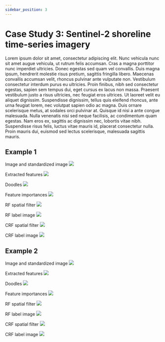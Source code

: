 ```yaml
---
sidebar_position: 3
---
```



# Case Study 3: Sentinel-2 shoreline time-series imagery

Lorem ipsum dolor sit amet, consectetur adipiscing elit. Nunc vehicula nunc sit amet augue vehicula, ut rutrum felis accumsan. Cras a magna porttitor nunc imperdiet ultricies. Donec egestas sed quam vel convallis. Duis magna ipsum, hendrerit molestie risus pretium, sagittis fringilla libero. Maecenas convallis accumsan velit, rhoncus pulvinar ante vulputate non. Vestibulum consectetur interdum purus eu ultricies. Proin finibus, nibh sed consectetur egestas, sapien sem tempus dui, eget cursus ex lacus non massa. Praesent vestibulum justo a risus ultricies, nec feugiat eros ultrices. Ut laoreet velit eu aliquet dignissim. Suspendisse dignissim, tellus quis eleifend rhoncus, ante urna feugiat lorem, nec volutpat sapien odio ac magna. Duis ornare scelerisque metus, at sodales orci pulvinar at. Quisque id nisi a ante congue malesuada. Nulla venenatis nisi sed neque facilisis, ac condimentum quam egestas. Nam eros ex, sagittis ac dignissim nec, lobortis vitae nibh. Suspendisse risus felis, luctus vitae mauris id, placerat consectetur nulla. Proin mauris dui, euismod sed lectus scelerisque, malesuada sagittis mauris.



## Example 1

Image and standardized image
![](/img/casestudy3/ex1/filt.png)

Extracted features
![](/img/casestudy3/ex1/feats.png)

Doodles
![](/img/casestudy3/ex1/doodles.png)

Feature importances
![](/img/casestudy3/ex1/feat_imps.png)

RF spatial filter
![](/img/casestudy3/ex1/rf_spatfilt.png)

RF label image
![](/img/casestudy3/ex1/rf_label.png)

CRF spatial filter
![](/img/casestudy3/ex1/crf_spatfilt.png)

CRF label image
![](/img/casestudy3/ex1/label.png)



## Example 2

Image and standardized image
![](/img/casestudy3/ex2/filt.png)

Extracted features
![](/img/casestudy3/ex2/feats.png)

Doodles
![](/img/casestudy3/ex2/doodles.png)

Feature importances
![](/img/casestudy3/ex2/feat_imps.png)

RF spatial filter
![](/img/casestudy3/ex2/rf_spatfilt.png)

RF label image
![](/img/casestudy3/ex2/rf_label.png)

CRF spatial filter
![](/img/casestudy3/ex2/crf_spatfilt.png)

CRF label image
![](/img/casestudy3/ex2/label.png)
